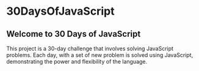 # 30DaysOfJavaScript

## Welcome to 30 Days of JavaScript

This project is a 30-day challenge that involves solving JavaScript problems. Each day, with a set of new problem is solved using JavaScript, demonstrating the power and flexibility of the language.
